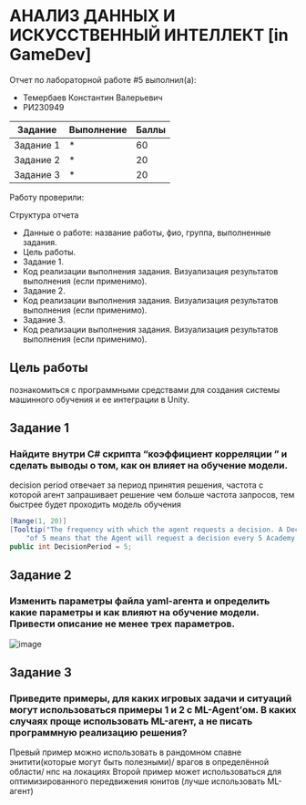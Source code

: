 # АНАЛИЗ ДАННЫХ И ИСКУССТВЕННЫЙ ИНТЕЛЛЕКТ [in GameDev]
Отчет по лабораторной работе #5 выполнил(а):
- Темербаев Константин Валерьевич
- РИ230949

| Задание | Выполнение | Баллы |
| ------ | ------ | ------ |
| Задание 1 | * | 60 |
| Задание 2 | * | 20 |
| Задание 3 | * | 20 |

Работу проверили:



Структура отчета

- Данные о работе: название работы, фио, группа, выполненные задания.
- Цель работы.
- Задание 1.
- Код реализации выполнения задания. Визуализация результатов выполнения (если применимо).
- Задание 2.
- Код реализации выполнения задания. Визуализация результатов выполнения (если применимо).
- Задание 3.
- Код реализации выполнения задания. Визуализация результатов выполнения (если применимо).

## Цель работы
познакомиться с программными средствами для создания системы машинного обучения и ее интеграции в Unity.

## Задание 1
### Найдите внутри C# скрипта “коэффициент корреляции ” и сделать выводы о том, как он влияет на обучение модели.

decision period отвечает за период принятия решения, частота с которой агент запрашивает решение
чем больше частота запросов, тем быстрее будет проходить модель обучения

```c#
[Range(1, 20)]
[Tooltip("The frequency with which the agent requests a decision. A DecisionPeriod " +
    "of 5 means that the Agent will request a decision every 5 Academy steps.")]
public int DecisionPeriod = 5;
```

## Задание 2
### Изменить параметры файла yaml-агента и определить какие параметры и как влияют на обучение модели. Привести описание не менее трех параметров.

![image](https://github.com/user-attachments/assets/9fc7cc01-cf18-4263-bb7d-dd85ee0c2290)

## Задание 3
### Приведите примеры, для каких игровых задачи и ситуаций могут использоваться примеры 1 и 2 с ML-Agent’ом. В каких случаях проще использовать ML-агент, а не писать программную реализацию решения?

Превый пример можно использовать в рандомном спавне энитити(которые могут быть полезными)/ врагов в определённой области/ нпс на локациях
Второй пример может использоваться для оптимизированного передвижения юнитов (лучше использовать ML-агент)
